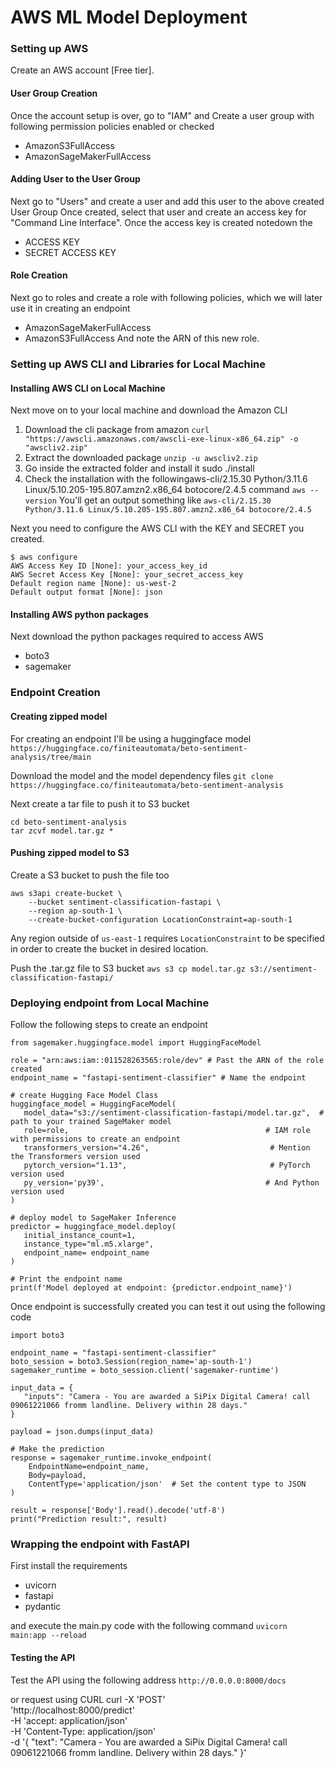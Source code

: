 # AWS ML Model Deployment
### Setting up AWS
Create an AWS account [Free tier].

#### User Group Creation
Once the account setup is over, go to "IAM" and Create a user group with following permission policies enabled or checked
- AmazonS3FullAccess
- AmazonSageMakerFullAccess

#### Adding User to the User Group
Next go to "Users" and create a user and add this user to the above created User Group
Once created, select that user and create an access key for "Command Line Interface".
Once the access key is created notedown the 
- ACCESS KEY
- SECRET ACCESS KEY

#### Role Creation
Next go to roles and create a role with following policies, which we will later use it in creating an endpoint
- AmazonSageMakerFullAccess
- AmazonS3FullAccess 
And note the ARN of this new role.


### Setting up AWS CLI and Libraries for Local Machine

#### Installing AWS CLI on Local Machine
Next move on to your local machine and download the Amazon CLI
1. Download the cli package from amazon `curl "https://awscli.amazonaws.com/awscli-exe-linux-x86_64.zip" -o "awscliv2.zip"`
2. Extract the downloaded package `unzip -u awscliv2.zip`
3. Go inside the extracted folder and install it sudo ./install
4. Check the installation with the followingaws-cli/2.15.30 Python/3.11.6 Linux/5.10.205-195.807.amzn2.x86_64 botocore/2.4.5 command `aws --version`
You'll get an output something like `aws-cli/2.15.30 Python/3.11.6 Linux/5.10.205-195.807.amzn2.x86_64 botocore/2.4.5`

Next you need to configure the AWS CLI with the KEY and SECRET you created.
```
$ aws configure
AWS Access Key ID [None]: your_access_key_id
AWS Secret Access Key [None]: your_secret_access_key
Default region name [None]: us-west-2
Default output format [None]: json
```

#### Installing AWS python packages
Next download the python packages required to access AWS 
- boto3
- sagemaker


### Endpoint Creation

#### Creating zipped model
For creating an endpoint I'll be using a huggingface model 
`https://huggingface.co/finiteautomata/beto-sentiment-analysis/tree/main`

Download the model and the model dependency files
`git clone https://huggingface.co/finiteautomata/beto-sentiment-analysis`

Next create a tar file to push it to S3 bucket
```
cd beto-sentiment-analysis
tar zcvf model.tar.gz *
```

#### Pushing zipped model to S3
Create a S3 bucket to push the file too
```
aws s3api create-bucket \
    --bucket sentiment-classification-fastapi \
    --region ap-south-1 \
    --create-bucket-configuration LocationConstraint=ap-south-1
```
Any region outside of `us-east-1` requires `LocationConstraint` to be specified in order to create the bucket in desired location.

Push the .tar.gz file to S3 bucket
`aws s3 cp model.tar.gz s3://sentiment-classification-fastapi/`


### Deploying endpoint from Local Machine
Follow the following steps to create an endpoint
```
from sagemaker.huggingface.model import HuggingFaceModel

role = "arn:aws:iam::011528263565:role/dev" # Past the ARN of the role created
endpoint_name = "fastapi-sentiment-classifier" # Name the endpoint

# create Hugging Face Model Class
huggingface_model = HuggingFaceModel(
   model_data="s3://sentiment-classification-fastapi/model.tar.gz",  # path to your trained SageMaker model
   role=role,                                            # IAM role with permissions to create an endpoint
   transformers_version="4.26",                           # Mention the Transformers version used
   pytorch_version="1.13",                                # PyTorch version used
   py_version='py39',                                    # And Python version used
)

# deploy model to SageMaker Inference
predictor = huggingface_model.deploy(
   initial_instance_count=1,
   instance_type="ml.m5.xlarge",
   endpoint_name= endpoint_name
)

# Print the endpoint name
print(f'Model deployed at endpoint: {predictor.endpoint_name}')
```

Once endpoint is successfully created you can test it out using the following code
```
import boto3

endpoint_name = "fastapi-sentiment-classifier" 
boto_session = boto3.Session(region_name='ap-south-1')
sagemaker_runtime = boto_session.client('sagemaker-runtime')

input_data = {
   "inputs": "Camera - You are awarded a SiPix Digital Camera! call 09061221066 fromm landline. Delivery within 28 days."
}

payload = json.dumps(input_data)

# Make the prediction
response = sagemaker_runtime.invoke_endpoint(
    EndpointName=endpoint_name,
    Body=payload,
    ContentType='application/json'  # Set the content type to JSON
)

result = response['Body'].read().decode('utf-8')
print("Prediction result:", result)
```


### Wrapping the endpoint with FastAPI

First install the requirements 
- uvicorn
- fastapi
- pydantic

and execute the main.py code with the following command
`uvicorn main:app --reload`

#### Testing the API
Test the API using the following address `http://0.0.0.0:8000/docs`

or request using CURL
curl -X 'POST' \
  'http://localhost:8000/predict' \
  -H 'accept: application/json' \
  -H 'Content-Type: application/json' \
  -d '{
  "text": "Camera - You are awarded a SiPix Digital Camera! call 09061221066 fromm landline. Delivery within 28 days."
  }'